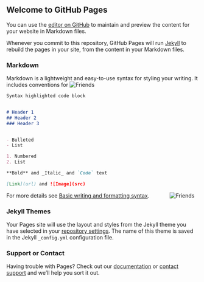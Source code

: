 ## Welcome to GitHub Pages

You can use the [editor on GitHub](https://github.com/AFICRECY/aficrecy.github.io/edit/main/index.md) to maintain and preview the content for your website in Markdown files.

Whenever you commit to this repository, GitHub Pages will run [Jekyll](https://jekyllrb.com/) to rebuild the pages in your site, from the content in your Markdown files.

### Markdown

Markdown is a lightweight and easy-to-use syntax for styling your writing. It includes conventions for
![Friends](![IMG_E3632.JPG]())
```markdown
Syntax highlighted code block


# Header 1
## Header 2
### Header 3


- Bulleted
- List

1. Numbered
2. List

**Bold** and _Italic_ and `Code` text

[Link](url) and ![Image](src)
```

For more details see [Basic writing and formatting syntax](https://docs.github.com/en/github/writing-on-github/getting-started-with-writing-and-formatting-on-github/basic-writing-and-formatting-syntax).
<img src="![IMG_E3632.JPG]()"
     alt="Friends"
     style="float: right; margin-right: 10px;" />
### Jekyll Themes

Your Pages site will use the layout and styles from the Jekyll theme you have selected in your [repository settings](https://github.com/AFICRECY/aficrecy.github.io/settings/pages). The name of this theme is saved in the Jekyll `_config.yml` configuration file.

### Support or Contact

Having trouble with Pages? Check out our [documentation](https://docs.github.com/categories/github-pages-basics/) or [contact support](https://support.github.com/contact) and we’ll help you sort it out.
